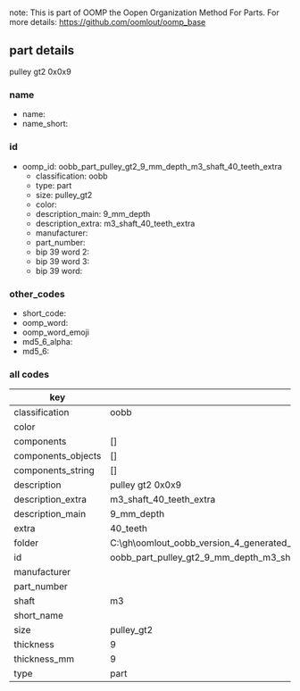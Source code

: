 #   

note: This is part of OOMP the Oopen Organization Method For Parts. For more details: https://github.com/oomlout/oomp_base

##  part details



pulley gt2 0x0x9

### name
* name: 
* name_short: 
### id
* oomp_id: oobb_part_pulley_gt2_9_mm_depth_m3_shaft_40_teeth_extra
  * classification: oobb
  * type: part
  * size: pulley_gt2
  * color: 
  * description_main: 9_mm_depth
  * description_extra: m3_shaft_40_teeth_extra
  * manufacturer: 
  * part_number: 
  * bip 39 word 2: 
  * bip 39 word 3: 
  * bip 39 word: 

### other_codes
* short_code: 
* oomp_word: 
* oomp_word_emoji 
* md5_6_alpha: 
* md5_6: 









### all codes 
| key | value |  
| --- | --- |  
| classification | oobb |  
| color |  |  
| components | [] |  
| components_objects | [] |  
| components_string | [] |  
| description | pulley gt2 0x0x9 |  
| description_extra | m3_shaft_40_teeth_extra |  
| description_main | 9_mm_depth |  
| extra | 40_teeth |  
| folder | C:\gh\oomlout_oobb_version_4_generated_parts\things\oobb_part_pulley_gt2_9_mm_depth_m3_shaft_40_teeth_extra |  
| id | oobb_part_pulley_gt2_9_mm_depth_m3_shaft_40_teeth_extra |  
| manufacturer |  |  
| part_number |  |  
| shaft | m3 |  
| short_name |  |  
| size | pulley_gt2 |  
| thickness | 9 |  
| thickness_mm | 9 |  
| type | part |  
